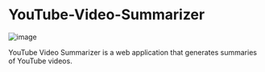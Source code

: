 # YouTube-Video-Summarizer

![image](https://github.com/user-attachments/assets/3e4a8d6f-ee92-46c4-aa97-20ff5d5e9465)

YouTube Video Summarizer is a web application that generates summaries of YouTube videos.
